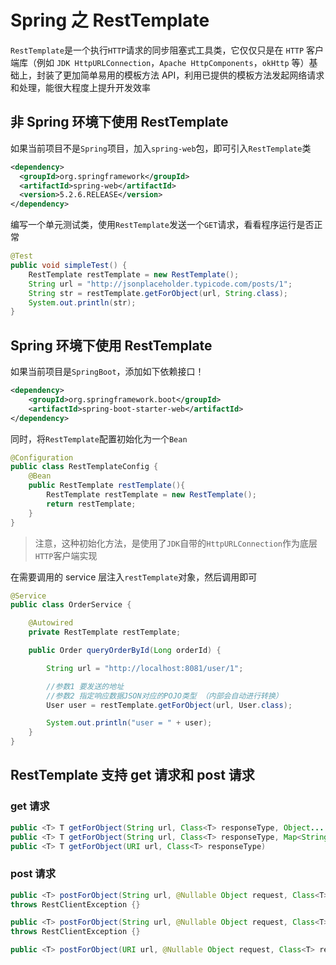 # Spring 之 RestTemplate

`RestTemplate`是一个执行`HTTP`请求的同步阻塞式工具类，它仅仅只是在 `HTTP` 客户端库（例如 `JDK HttpURLConnection`，`Apache HttpComponents`，`okHttp` 等）基础上，封装了更加简单易用的模板方法 API，利用已提供的模板方法发起网络请求和处理，能很大程度上提升开发效率

## 非 Spring 环境下使用 RestTemplate

如果当前项目不是`Spring`项目，加入`spring-web`包，即可引入`RestTemplate`类

```xml
<dependency>
  <groupId>org.springframework</groupId>
  <artifactId>spring-web</artifactId>
  <version>5.2.6.RELEASE</version>
</dependency>
```

编写一个单元测试类，使用`RestTemplate`发送一个`GET`请求，看看程序运行是否正常

```java
@Test
public void simpleTest() {
    RestTemplate restTemplate = new RestTemplate();
    String url = "http://jsonplaceholder.typicode.com/posts/1";
    String str = restTemplate.getForObject(url, String.class);
    System.out.println(str);
}
```

###

## Spring 环境下使用 RestTemplate

如果当前项目是`SpringBoot`，添加如下依赖接口！

```xml
<dependency>
    <groupId>org.springframework.boot</groupId>
    <artifactId>spring-boot-starter-web</artifactId>
</dependency>
```

同时，将`RestTemplate`配置初始化为一个`Bean`

```java
@Configuration
public class RestTemplateConfig {
    @Bean
    public RestTemplate restTemplate(){
        RestTemplate restTemplate = new RestTemplate();
        return restTemplate;
    }
}
```

> 注意，这种初始化方法，是使用了`JDK`自带的`HttpURLConnection`作为底层`HTTP`客户端实现

在需要调用的 service 层注入`restTemplate`对象，然后调用即可

```java
@Service
public class OrderService {

    @Autowired
    private RestTemplate restTemplate;

    public Order queryOrderById(Long orderId) {

        String url = "http://localhost:8081/user/1";

        //参数1 要发送的地址
        //参数2 指定响应数据JSON对应的POJO类型 （内部会自动进行转换）
        User user = restTemplate.getForObject(url, User.class);

      	System.out.println("user = " + user);
    }
}
```

## RestTemplate 支持 get 请求和 post 请求

### get 请求

```java
public <T> T getForObject(String url, Class<T> responseType, Object... uriVariables){}
public <T> T getForObject(String url, Class<T> responseType, Map<String, ?> uriVariables)
public <T> T getForObject(URI url, Class<T> responseType)
```

### post 请求

```java
public <T> postForObject(String url, @Nullable Object request, Class<T> responseType, Object... uriVariables)
throws RestClientException {}

public <T> postForObject(String url, @Nullable Object request, Class<T> responseType, Map<String, ?> uriVariables)
throws RestClientException {}

public <T> postForObject(URI url, @Nullable Object request, Class<T> responseType,  responseType) throws RestClientException {}
```
